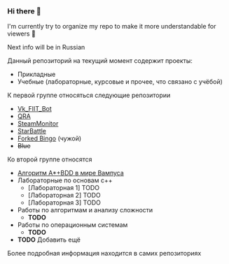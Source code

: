 ### Hi there 👋

I'm currently try to organize my repo to make it more understandable for viewers 🤔

Next info will be in Russian 

Данный репозиторий на текущий момент содержит проекты:
 - Прикладные
 - Учебные (лабораторные, курсовые и прочее, что связано с учёбой)

К первой группе относяться следующие репозитории
- [Vk_FIIT_Bot](https://github.com/Tka4uk-Andrei/VK_FIIT_Bot)
- [QRA](https://github.com/Tka4uk-Andrei/QRA)
- [SteamMonitor]()
- [StarBattle](https://github.com/Tka4uk-Andrei/StarBattle)
- [Forked Bingo]() (чужой)
- ~~Blue~~

Ко второй группе относятся
- [Алгоритм A*+BDD в мире Вампуса](https://github.com/Tka4uk-Andrei/bddWampus)
- Лабораторные по основам с++
  - [Лабораторная 1] TODO
  - [Лабораторная 2] TODO
  - [Лабораторная 3] TODO
- Работы по алгоритмам и анализу сложности
  - **TODO**
- Работы по операционным системам
  - **TODO**
- **TODO** Добавить ещё

Более подробная информация находится в самих репозиториях 


<!--
**Tka4uk-Andrei/Tka4uk-Andrei** is a ✨ _special_ ✨ repository because its `README.md` (this file) appears on your GitHub profile.

Here are some ideas to get you started:

- 🔭 I’m currently working on ...
- 🌱 I’m currently learning ...
- 👯 I’m looking to collaborate on ...
- 🤔 I’m looking for help with ...
- 💬 Ask me about ...
- 📫 How to reach me: ...
- 😄 Pronouns: ...
- ⚡ Fun fact: ...
-->
